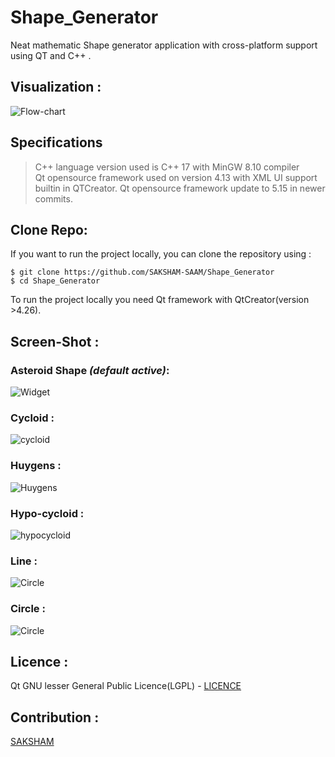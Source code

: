 # Shape_Generator
Neat mathematic Shape generator application with cross-platform support using QT and C++ .
## Visualization :   
![Flow-chart](https://github.com/SAKSHAM-SAAM/Shape_Generator/blob/master/Images/Flow-chart%20shape%20generator.png)
## Specifications
> C++ language version used is C++ 17 with MinGW 8.10 compiler   
> Qt opensource framework used on version 4.13 with XML UI support builtin  in QTCreator. 
> Qt opensource framework update to 5.15 in newer commits.
## Clone Repo:
If you want to run the project locally, you can clone the repository using :
```
$ git clone https://github.com/SAKSHAM-SAAM/Shape_Generator
$ cd Shape_Generator
```
To run the project locally you need Qt framework with QtCreator(version >4.26).
## Screen-Shot :
### Asteroid Shape _(default active)_:
![Widget](https://github.com/SAKSHAM-SAAM/Shape_Generator/blob/master/Images/interface.PNG)
### Cycloid :
![cycloid](https://github.com/SAKSHAM-SAAM/Shape_Generator/blob/master/Images/cycloid.PNG)
### Huygens :
![Huygens](https://github.com/SAKSHAM-SAAM/Shape_Generator/blob/master/Images/huygens.PNG)
### Hypo-cycloid :
![hypocycloid](https://github.com/SAKSHAM-SAAM/Shape_Generator/blob/master/Images/hypo-cycloid.PNG)
### Line :
![Circle](https://github.com/SAKSHAM-SAAM/Shape_Generator/blob/master/Images/line.PNG)
### Circle :
![Circle](https://github.com/SAKSHAM-SAAM/Shape_Generator/blob/master/Images/circle.PNG)
## Licence :
Qt GNU lesser General Public Licence(LGPL) - [LICENCE](https://github.com/SAKSHAM-SAAM/Shape_Generator/blob/master/LICENCE.txt)
## Contribution :
[SAKSHAM](https://github.com/SAKSHAM-SAAM)
